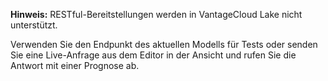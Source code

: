 **Hinweis:** RESTful-Bereitstellungen werden in VantageCloud Lake nicht unterstützt.

Verwenden Sie den Endpunkt des aktuellen Modells für Tests oder senden Sie eine Live-Anfrage aus dem Editor in der Ansicht und rufen Sie die Antwort mit einer Prognose ab.
